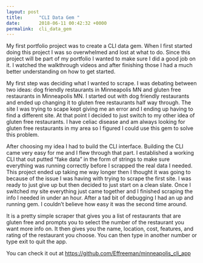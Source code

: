 ```yaml
---
layout: post
title:      "CLI Data Gem "
date:       2018-06-11 00:42:32 +0000
permalink:  cli_data_gem
---
```



My first portfolio project was to create a CLI data gem. When I first started doing this project I was so overwhelmed and lost at what to do. Since this project will be part of my portfolio I wanted to make sure I did a good job on it. I watched the walkthrough videos and after finishing those I had a much better understanding on how to get started.

My first step was deciding what I wanted to scrape. I was debating between two ideas: dog friendly restaurants in Minneapolis MN and gluten free restaurants in Minneapolis MN. I started out with dog friendly restaurants and ended up changing it to gluten free restaurants half way through. The site I was trying to scape kept giving me an error and I ending up having to find a different site. At that point I decided to just switch to my other idea of gluten free restaurants. I have celiac disease and am always looking for gluten free restaurants in my area so I figured I could use this gem to solve this problem. 

After choosing my idea I had to build the CLI interface. Building the CLI came very easy for me and I flew through that part. I established a working CLI that out putted “fake data” in the form of strings to make sure everything was running correctly before I scrapped the real data I needed.  This project ended up taking me way longer then I thought it was going to because of the issue I was having with trying to scrape the first site. I was ready to just give up but then decided to just start on a clean slate. Once I switched my site everything just came together and I finished scraping the info I needed in under an hour. After a tad bit of debugging I had an up and running gem. I couldn’t believe how easy it was the second time around. 

It is a pretty simple scraper that gives you a list of restaurants that are gluten free and prompts you to select the number of the restaurant you want more info on. It then gives you the name, location, cost, features, and rating of the restaurant you choose. You can then type in another number or type exit to quit the app. 

You can check it out at https://github.com/Effreeman/minneapolis_cli_app
